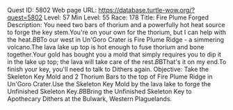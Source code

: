 Quest ID: 5802
Web page URL: https://database.turtle-wow.org/?quest=5802
Level: 57
Min Level: 55
Race: 178
Title: Fire Plume Forged
Description: You need two bars of thorium and a powerfully hot heat source to forge the key stem.You're on your own for the thorium, but I can help with the heat.$B$BTo our west in Un'Goro Crater is Fire Plume Ridge - a simmering volcano.The lava lake up top is hot enough to fuse thorium and bone together.Your gold has bought you a mold that simply requires you to dip it in the lake up top; the lava will take care of the rest.$B$BThat's it on my end.To finish your key, you'll need to talk to Dithers again.
Objective: Take the Skeleton Key Mold and 2 Thorium Bars to the top of Fire Plume Ridge in Un'Goro Crater.Use the Skeleton Key Mold by the lava lake to forge the Unfinished Skeleton Key.$B$BBring the Unfinished Skeleton Key to Apothecary Dithers at the Bulwark, Western Plaguelands.

